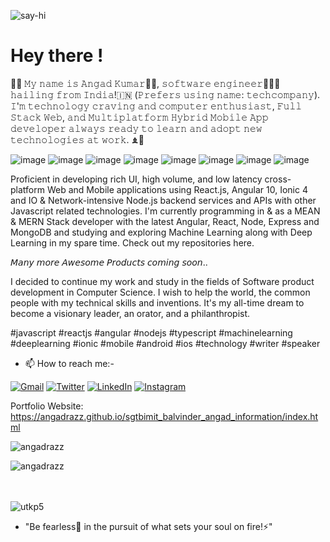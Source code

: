 ![say-hi](https://user-images.githubusercontent.com/38580123/190860440-ff83c1da-4d8e-4c91-898d-0b3de5890a10.gif)
# Hey there !

🐺🎃  𝙼𝚢 𝚗𝚊𝚖𝚎 𝚒𝚜 𝙰𝚗𝚐𝚊𝚍 𝙺𝚞𝚖𝚊𝚛👨🏻, 𝚜𝚘𝚏𝚝𝚠𝚊𝚛𝚎 𝚎𝚗𝚐𝚒𝚗𝚎𝚎𝚛👨🏻‍💻 𝚑𝚊𝚒𝚕𝚒𝚗𝚐 𝚏𝚛𝚘𝚖 𝙸𝚗𝚍𝚒𝚊!🇮🇳 (𝙿𝚛𝚎𝚏𝚎𝚛𝚜 𝚞𝚜𝚒𝚗𝚐 𝚗𝚊𝚖𝚎: 𝚝𝚎𝚌𝚑𝚌𝚘𝚖𝚙𝚊𝚗𝚢). 𝙸'𝚖 𝚝𝚎𝚌𝚑𝚗𝚘𝚕𝚘𝚐𝚢 𝚌𝚛𝚊𝚟𝚒𝚗𝚐 𝚊𝚗𝚍 𝚌𝚘𝚖𝚙𝚞𝚝𝚎𝚛 𝚎𝚗𝚝𝚑𝚞𝚜𝚒𝚊𝚜𝚝, 𝙵𝚞𝚕𝚕 𝚂𝚝𝚊𝚌𝚔 𝚆𝚎𝚋, 𝚊𝚗𝚍 𝙼𝚞𝚕𝚝𝚒𝚙𝚕𝚊𝚝𝚏𝚘𝚛𝚖 𝙷𝚢𝚋𝚛𝚒𝚍 𝙼𝚘𝚋𝚒𝚕𝚎 𝙰𝚙𝚙 𝚍𝚎𝚟𝚎𝚕𝚘𝚙𝚎𝚛 𝚊𝚕𝚠𝚊𝚢𝚜 𝚛𝚎𝚊𝚍𝚢 𝚝𝚘 𝚕𝚎𝚊𝚛𝚗 𝚊𝚗𝚍 𝚊𝚍𝚘𝚙𝚝 𝚗𝚎𝚠 𝚝𝚎𝚌𝚑𝚗𝚘𝚕𝚘𝚐𝚒𝚎𝚜 𝚊𝚝 𝚠𝚘𝚛𝚔.  ♝🍓

![image](https://img.shields.io/badge/JavaScript-F7DF1E?style=for-the-badge&logo=javascript&logoColor=black) 
![image](https://img.shields.io/badge/TypeScript-007ACC?style=for-the-badge&logo=typescript&logoColor=white) 
![image](https://img.shields.io/badge/Angular-DD0031?style=for-the-badge&logo=angular&logoColor=white) 
![image](https://img.shields.io/badge/React-20232A?style=for-the-badge&logo=react&logoColor=61DAFB) 
![image](https://img.shields.io/badge/Node.js-43853D?style=for-the-badge&logo=node-dot-js&logoColor=white) 
![image](https://img.shields.io/badge/HTML5-E34F26?style=for-the-badge&logo=html5&logoColor=white) 
![image](https://img.shields.io/badge/CSS-239120?&style=for-the-badge&logo=css3&logoColor=white) 
![image](https://img.shields.io/badge/TensorFlow-FF6F00?style=for-the-badge&logo=TensorFlow&logoColor=white)

Proficient in developing rich UI, high volume, and low latency cross-platform Web and Mobile applications using React.js, Angular 10, Ionic 4 and IO & Network-intensive Node.js backend services and APIs with other Javascript related technologies. I'm currently programming in & as a MEAN & MERN Stack developer with the latest Angular, React, Node, Express and MongoDB and studying and exploring Machine Learning along with Deep Learning in my spare time. Check out my repositories here.

𝘔𝘢𝘯𝘺 𝘮𝘰𝘳𝘦 𝘈𝘸𝘦𝘴𝘰𝘮𝘦 𝘗𝘳𝘰𝘥𝘶𝘤𝘵𝘴 𝘤𝘰𝘮𝘪𝘯𝘨 𝘴𝘰𝘰𝘯..

I decided to continue my work and study in the fields of Software product development in Computer Science. I wish to help the world, the common people with my technical skills and inventions. It's my all-time dream to become a visionary leader, an orator, and a philanthropist.

#javascript #reactjs #angular #nodejs #typescript #machinelearning #deeplearning #ionic #mobile #android #ios #technology #writer #speaker

- 📫 How to reach me:- 

[![Gmail](https://img.shields.io/badge/Gmail-D14836?style=for-the-badge&logo=gmail&logoColor=white)](mailto:angadraj9534@gmail.com)
[![Twitter](https://img.shields.io/badge/Twitter-1DA1F2?style=for-the-badge&logo=twitter&logoColor=white&label=TechyGeeeky)](https://twitter.com/angadraj862)
[![LinkedIn](https://img.shields.io/badge/LinkedIn-0077B5?style=for-the-badge&logo=linkedin&logoColor=white)](https://www.linkedin.com/in/angad-kumar-7892b818b/)
[![Instagram](https://img.shields.io/badge/Instagram-E4405F?style=for-the-badge&logo=instagram&logoColor=white)](https://www.instagram.com/angad_mandal_2/)


Portfolio Website: https://angadrazz.github.io/sgtbimit_balvinder_angad_information/index.html

<p><img align="left" src="https://github-readme-stats.vercel.app/api/top-langs?username=angadrazz&show_icons=true&locale=en&layout=compact" alt="angadrazz" /></p>
<br>

<p>&nbsp;&nbsp;<img align="left" src="https://github-readme-stats.vercel.app/api?username=angadrazz&show_icons=true" alt="angadrazz" /></p><br>
<br>
<img align-"center" src="https://github-readme-streak-stats.herokuapp.com?user=angadrazz&" alt="utkp5" />

- "Be fearless🦁 in the pursuit of what sets your soul on fire!⚡"
